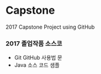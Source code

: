 # Capstone
2017 Capstone Project using GitHub

### 2017 졸업작품 소스코               

* Git  GitHub 사용법 문    
* Java 소스 코드 샘플   

